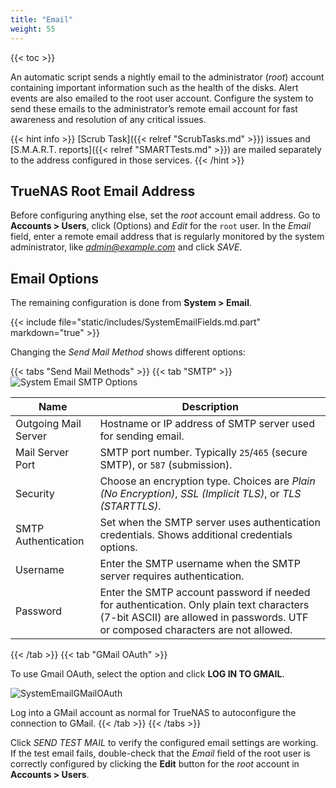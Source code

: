 ```yaml
---
title: "Email"
weight: 55
---
```


{{< toc >}}

An automatic script sends a nightly email to the administrator (*root*) account containing important information such as the health of the disks.
Alert events are also emailed to the root user account.
Configure the system to send these emails to the administrator’s remote email account for fast awareness and resolution of any critical issues.

{{< hint info >}}
[Scrub Task]({{< relref "ScrubTasks.md" >}}) issues and [S.M.A.R.T. reports]({{< relref "SMARTTests.md" >}}) are mailed separately to the address configured in those services.
{{< /hint >}}

## TrueNAS Root Email Address

Before configuring anything else, set the *root* account email address.
Go to **Accounts > Users**, click <i class="fa fa-ellipsis-v" aria-hidden="true" title="Options"></i> (Options) and *Edit* for the `root` user.
In the *Email* field, enter a remote email address that is regularly monitored by the system administrator, like *admin@example.com* and click *SAVE*.

## Email Options

The remaining configuration is done from **System > Email**.

{{< include file="static/includes/SystemEmailFields.md.part" markdown="true" >}}

Changing the *Send Mail Method* shows different options:

{{< tabs "Send Mail Methods" >}}
{{< tab "SMTP" >}}
![System Email SMTP Options](/images/CORE/12.0/SystemEmailSMTPOptions.png "System Email SMTP Options")

| Name | Description |
|------|-------------|
| Outgoing Mail Server | Hostname or IP address of SMTP server used for sending email. |
| Mail Server Port | SMTP port number. Typically `25`/`465` (secure SMTP), or `587` (submission). |
| Security | Choose an encryption type. Choices are *Plain (No Encryption)*, *SSL (Implicit TLS)*, or *TLS (STARTTLS)*. |
| SMTP Authentication | Set when the SMTP server uses authentication credentials. Shows additional credentials options. |
| Username | Enter the SMTP username when the SMTP server requires authentication. |
| Password | Enter the SMTP account password if needed for authentication. Only plain text characters (7-bit ASCII) are allowed in passwords. UTF or composed characters are not allowed. |

{{< /tab >}}
{{< tab "GMail OAuth" >}}

To use Gmail OAuth, select the option and click **LOG IN TO GMAIL**.

![SystemEmailGMailOAuth](/images/CORE/12.0/SystemEmailGMailOAuth.png "GMail OAuth Options")

Log into a GMail account as normal for TrueNAS to autoconfigure the connection to GMail.
{{< /tab >}}
{{< /tabs >}}

Click *SEND TEST MAIL* to verify the configured email settings are working.
If the test email fails, double-check that the *Email* field of the root user is correctly configured by clicking the **Edit** button for the *root* account in **Accounts > Users**.
